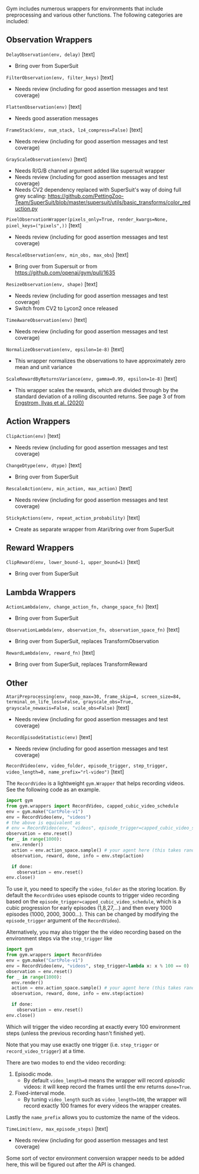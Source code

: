 Gym includes numerous wrappers for environments that include preprocessing and various other functions. The following categories are included:

## Observation Wrappers

`DelayObservation(env, delay)` [text]
* Bring over from SuperSuit

`FilterObservation(env, filter_keys)` [text]
* Needs review (including for good assertion messages and test coverage)

`FlattenObservation(env)` [text]
* Needs good asseration messages

`FrameStack(env, num_stack, lz4_compress=False)` [text]
* Needs review (including for good assertion messages and test coverage)

`GrayScaleObservation(env)` [text] 
* Needs R/G/B channel argument added like supersuit wrapper
* Needs review (including for good assertion messages and test coverage)
* Needs CV2 dependency replaced with SuperSuit's way of doing full grey scaling: https://github.com/PettingZoo-Team/SuperSuit/blob/master/supersuit/utils/basic_transforms/color_reduction.py

`PixelObservationWrapper(pixels_only=True, render_kwargs=None, pixel_keys=("pixels",))` [text]
* Needs review (including for good assertion messages and test coverage)

`RescaleObservation(env, min_obs, max_obs`) [text]
* Bring over from Supersuit or from https://github.com/openai/gym/pull/1635

`ResizeObservation(env, shape)` [text]
* Needs review (including for good assertion messages and test coverage)
* Switch from CV2 to Lycon2 once released

`TimeAwareObservation(env)` [text]
* Needs review (including for good assertion messages and test coverage)


`NormalizeObservation(env, epsilon=1e-8)` [text]
* This wrapper normalizes the observations to have approximately zero mean and unit variance


`ScaleRewardByReturnsVariance(env, gamma=0.99, epsilon=1e-8)` [text]
* This wrapper scales the rewards, which are divided through by the standard deviation of a rolling discounted returns. See page 3 of from [Engstrom, Ilyas et al. (2020)](https://arxiv.org/pdf/2005.12729.pdf)

## Action Wrappers

`ClipAction(env)` [text]
* Needs review (including for good assertion messages and test coverage)

`ChangeDtype(env, dtype)` [text]
* Bring over from SuperSuit

`RescaleAction(env, min_action, max_action)` [text]
* Needs review (including for good assertion messages and test coverage)

`StickyActions(env, repeat_action_probability)` [text]
* Create as separate wrapper from Atari/bring over from SuperSuit

## Reward Wrappers

`ClipReward(env, lower_bound-1, upper_bound=1)` [text]
* Bring over from SuperSuit

## Lambda Wrappers

`ActionLambda(env, change_action_fn, change_space_fn)` [text]
* Bring over from SuperSuit

`ObservationLambda(env, observation_fn, observation_space_fn)` [text]
* Bring over from SuperSuit, replaces TransformObservation

`RewardLambda(env, reward_fn)` [text]
* Bring over from SuperSuit, replaces TransformReward

## Other
`AtariPreprocessing(env, noop_max=30, frame_skip=4, screen_size=84, terminal_on_life_loss=False, grayscale_obs=True, grayscale_newaxis=False, scale_obs=False)` [text]
* Needs review (including for good assertion messages and test coverage)

`RecordEpisodeStatistic(env)` [text]
* Needs review (including for good assertion messages and test coverage)

`RecordVideo(env, video_folder, episode_trigger, step_trigger, video_length=0, name_prefix="rl-video")` [text]

The `RecordVideo` is a lightweight `gym.Wrapper` that helps recording videos. See the following
code as an example.

```python
import gym
from gym.wrappers import RecordVideo, capped_cubic_video_schedule
env = gym.make("CartPole-v1")
env = RecordVideo(env, "videos")
# the above is equivalent as
# env = RecordVideo(env, "videos", episode_trigger=capped_cubic_video_schedule)
observation = env.reset()
for _ in range(1000):
  env.render()
  action = env.action_space.sample() # your agent here (this takes random actions)
  observation, reward, done, info = env.step(action)

  if done:
    observation = env.reset()
env.close()
```

To use it, you need to specify the `video_folder` as the storing location. By default
the `RecordVideo` uses episode counts to trigger video recording based on the `episode_trigger=capped_cubic_video_schedule`,
which is a cubic progression for early episodes (1,8,27,...) and then every 1000 episodes (1000, 2000, 3000...).
This can be changed by modifying the `episode_trigger` argument of the `RecordVideo`).

Alternatively, you may also trigger the the video recording based on the environment steps via the  `step_trigger` like

```python
import gym
from gym.wrappers import RecordVideo
env = gym.make("CartPole-v1")
env = RecordVideo(env, "videos", step_trigger=lambda x: x % 100 == 0)
observation = env.reset()
for _ in range(1000):
  env.render()
  action = env.action_space.sample() # your agent here (this takes random actions)
  observation, reward, done, info = env.step(action)

  if done:
    observation = env.reset()
env.close()
```

Which will trigger the video recording at exactly every 100 environment steps (unless the previous recording hasn't finished yet).

Note that you may use exactly one trigger (i.e. `step_trigger` or `record_video_trigger`) at a time.

There are two modes to end the video recording:
1. Episodic mode. 
    * By default `video_length=0` means the wrapper will record *episodic* videos: it will keep
    record the frames until the env returns `done=True`.
2. Fixed-interval mode.
    * By tuning `video_length` such as `video_length=100`, the wrapper will record exactly 100 frames
    for every videos the wrapper creates. 

Lastly the `name_prefix` allows you to customize the name of the videos.


`TimeLimit(env, max_episode_steps)` [text]
* Needs review (including for good assertion messages and test coverage)

Some sort of vector environment conversion wrapper needs to be added here, this will be figured out after the API is changed.
